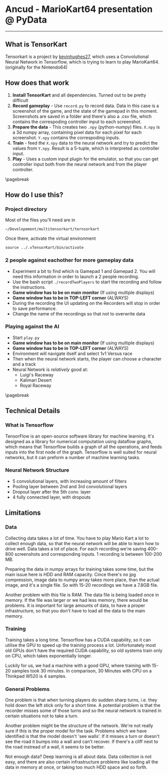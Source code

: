 # Ancud - MarioKart64 presentation @ PyData

-----

## What is TensorKart

Tensorkart is a project by [kevinhughes27](https://github.com/kevinhughes27), which uses a Convolutional Neural Network in Tensorflow, which is trying to learn to play MarioKart64. (originally for the Nintendo64)

## How does that work

1. **Install TensorKart** and all dependencies. Turned out to be pretty difficult
1. **Record gameplay** - Use `record.py` to record data. Data in this case is a screenshot of the game, and the state of the gamepad in this moment. Screenshots are saved in a folder and there's also a .csv file, which contains the correspoding controller input to each screenshot.
1. **Prepare the data** - This creates two `.npy` (python-numpy) files. `X.npy` is a 3d numpy array, containing pixel data for each pixel for each screenshot. `Y.npy` contains the correspoding inputs.
1. **Train** - feed the `X.npy` data to the neural network and try to predict the values from `Y.npy`. Result is a 5-tuple, which is interpreted as controller input.
1. **Play** - Uses a custom input plugin for the emulator, so that you can get controller input both from the neural network and from the player controller.

\pagebreak

## How do I use this?

### Project directory

Most of the files you'll need are in 

```
~/Developement/multitensorkart/ternsorkart
```

Once there, activate the virtual environment

```
source ../.vTensorKart/bin/activate
```

### 2 people against eachother for more gameplay data

- Experiment a bit to find which is Gamepad 1 and Gamepad 2. You will need this information in order to launch a 2 people recording.
- Use the bash script `./recordTwoPlayers` to start the recording and follow the instructions. 
- **Game window has to be on main monitor** (If using multiple displays)
- **Game window has to be in TOP-LEFT corner** (ALWAYS)
- During the recording the UI updating on the Recorders will stop in order to save performance.
- Change the name of the recordings so that not to overwrite data

### Playing against the AI

- Start `play.py`
- **Game window has to be on main monitor** (If using multiple displays)
- **Game window has to be in TOP-LEFT corner** (ALWAYS)
- Environment will navigate itself and select 1v1 Versus race
- Then when the neural network starts, the player can choose a character and a track
- Neural Network is *relatively* good at:
    - Luigi's Raceway
    - Kalimari Desert
    - Royal Raceway

\pagebreak

## Technical Details

### What is Tensorflow 

TensorFlow is an open-source software library for machine learning. It's designed as a library for numerical computation using dataflow graphs, which means that Tensorflow builds a graph of all the operations, and feeds inputs into the first node of the graph. Tensorflow is well suited for neural networks, but it can preform a number of machine learning tasks.

### Neural Network Structure

- 5 convolutional layers, with increasing amount of filters
- Pooling layer between 2nd and 3rd convolutional layers
- Dropout layer after the 5th conv. layer
- 4 fully connected layer, with dropouts

## Limitations

### Data

Collecting data takes a lot of time. You have to play Mario Kart a lot to collect enough data, so that the neural network will be able to learn how to drive well. Data takes a lot of place. For each recording we're saving 400-800 screenshots and corresponding inputs. 1 recording is between 100-200 MB. 

Preparing the data in numpy arrays for training takes some time, but the main issue here is HDD and RAM capacity. Cince there's no jpg compression, image data to numpy array takes more place, than the actual image, and it's a single file. So with 15-20 recordings we have a 7.8GB file. 

Another problem with this file is RAM. The data file is being loaded once in memory. If the file was larger or we had less memory, there would be problems. It is important for large amounts of data, to have a proper infrastructure, so that you don't have to load all the data to the main memory.

### Training

Training takes a long time. Tensorflow has a CUDA capability, so it can utilise the GPU to speed up the training process a lot. Unfortunately most old GPUs don't have the required CUDA capability, so old systems train only on CPU, which takes exponentially longer. 

Luckily for us, we had a machine with a good GPU, where training with 15-20 samples took 30 minutes. In comparison, 30 Minutes with CPU on a Thinkpad W520 is 4 samples. 

### General Problems

One problem is that when turning players do sudden sharp turns, i.e. they hold down the left stick only for a short time. A potential problem is that the recorder misses some of those turns and so the neural network is trained in certain situations not to take a turn.

Another problem might be the structure of the network. We're not really sure if this is the proper model for the task. Problems which we have identified is that the model doesn't 'see walls'. If it misses a turn or doesn't see the road it bumps into a wall and can't recover. If there's a cliff next to the road instread of a wall, it seems to be better.

Not enough data? Deep learning is all about data. Data collection is not easy, and there are also certain infrastructure problems like loading all the data in memory at once, or taking too much HDD space and so forth. 
